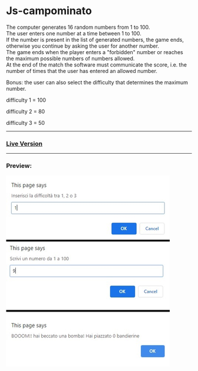 # Js-campominato
The computer generates 16 random numbers from 1 to 100.   
The user enters one number at a time between 1 to 100.   
If the number is present in the list of generated numbers, the game ends,   
otherwise you continue by asking the user for another number.   
The game ends when the player enters a "forbidden" number or reaches   
the maximum possible numbers of numbers allowed.   
At the end of the match the software must communicate the score, i.e. the number
of times that the user has entered an allowed number.

Bonus: the user can also select the difficulty that determines the maximum number.

difficulty 1 = 100   

difficulty 2 = 80    

difficulty 3 = 50   
***
### [Live Version](https://gianluigivitale.github.io/js-campominato/)
***
### Preview:
![Preview](img/preview.jpg "Preview")
